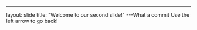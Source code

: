 ---
layout: slide
title: "Welcome to our second slide!"
---What a commit
Use the left arrow to go back!
